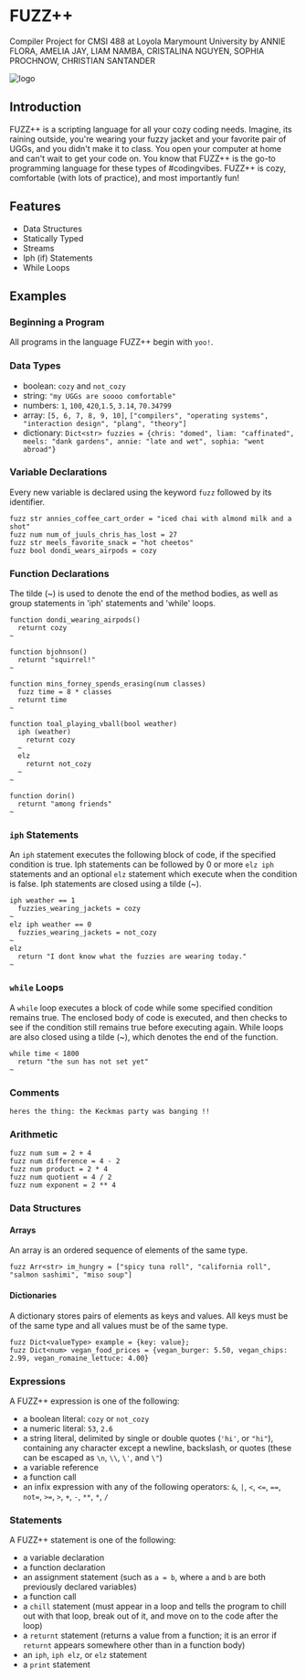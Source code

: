 # FUZZ++
Compiler Project for CMSI 488 at Loyola Marymount University by
ANNIE FLORA, AMELIA JAY, LIAM NAMBA, CRISTALINA NGUYEN, SOPHIA PROCHNOW, CHRISTIAN SANTANDER

![logo](https://user-images.githubusercontent.com/31746937/52384776-be8b2700-2a33-11e9-91c9-be75d5445533.jpeg)

## Introduction
FUZZ++ is a scripting language for all your cozy coding needs. Imagine, its raining outside, you're wearing your fuzzy jacket and your favorite pair of UGGs, and you didn't make it to class. You open your computer at home and can't wait to get your code on. You know that FUZZ++ is the go-to programming language for these types of #codingvibes. FUZZ++ is cozy, comfortable (with lots of practice), and most importantly fun!

## Features
- Data Structures
- Statically Typed
- Streams
- Iph (if) Statements
- While Loops

## Examples

### Beginning a Program
All programs in the language FUZZ++ begin with `yoo!`. 

### Data Types
- boolean: `cozy` and `not_cozy`
- string: `"my UGGs are soooo comfortable"`
- numbers: `1`, `100`, `420`,`1.5`, `3.14`, `70.34799`
- array: `[5, 6, 7, 8, 9, 10]`, `["compilers", "operating systems", "interaction design", "plang", "theory"]`
- dictionary: `Dict<str> fuzzies = {chris: "domed", liam: "caffinated", meels: "dank gardens", annie: "late and wet", sophia: "went abroad"}`

### Variable Declarations
Every new variable is declared using the keyword `fuzz` followed by its identifier.
```
fuzz str annies_coffee_cart_order = "iced chai with almond milk and a shot"
fuzz num num_of_juuls_chris_has_lost = 27
fuzz str meels_favorite_snack = "hot cheetos"
fuzz bool dondi_wears_airpods = cozy
```

### Function Declarations

The tilde (~) is used to denote the end of the method bodies, as well as group statements in 'iph' statements and 'while' loops.

```
function dondi_wearing_airpods()
  returnt cozy
~

function bjohnson()
  returnt "squirrel!"
~

function mins_forney_spends_erasing(num classes)
  fuzz time = 8 * classes
  returnt time
~  

function toal_playing_vball(bool weather)
  iph (weather)
    returnt cozy
  ~    
  elz 
    returnt not_cozy
  ~
~

function dorin()
  returnt "among friends"
~
```

### `iph` Statements
An `iph` statement executes the following block of code, if the specified condition is true. Iph statements can be followed by 0 or more `elz iph` statements and an optional `elz` statement which execute when the condition is false. Iph statements are closed using a tilde (~).

```
iph weather == 1
  fuzzies_wearing_jackets = cozy
~ 
elz iph weather == 0
  fuzzies_wearing_jackets = not_cozy
~
elz
  return "I dont know what the fuzzies are wearing today."
~

```

### `while` Loops
A `while` loop executes a block of code while some specified condition remains true. The enclosed body of code is executed, and then checks to see if the condition still remains true before executing again. While loops are also closed using a tilde (~), which denotes the end of the function. 

```
while time < 1800
  return "the sun has not set yet"
~  
```

### Comments
```
heres the thing: the Keckmas party was banging !!

```

### Arithmetic
```
fuzz num sum = 2 + 4
fuzz num difference = 4 - 2
fuzz num product = 2 * 4
fuzz num quotient = 4 / 2
fuzz num exponent = 2 ** 4
```

### Data Structures
#### Arrays
An array is an ordered sequence of elements of the same type.
```
fuzz Arr<str> im_hungry = ["spicy tuna roll", "california roll", "salmon sashimi", "miso soup"]
```

#### Dictionaries
A dictionary stores pairs of elements as keys and values. All keys must be of the same type and all values must be of the same type.
```
fuzz Dict<valueType> example = {key: value};
fuzz Dict<num> vegan_food_prices = {vegan_burger: 5.50, vegan_chips: 2.99, vegan_romaine_lettuce: 4.00}
```

### Expressions
A FUZZ++ expression is one of the following:
- a boolean literal: `cozy` or `not_cozy`
- a numeric literal: `53`, `2.6`
- a string literal, delimited by single or double quotes (`'hi'`, or `"hi"`), containing any character except a newline, backslash, or quotes (these can be escaped as `\n`, `\\`, `\'`, and `\"`)
- a variable reference
- a function call
- an infix expression with any of the following operators: `&`, `|`, `<`, `<=`, `==`, `not=`, `>=`, `>`, `+`, `-`, `**`, `*`, `/`

### Statements
A FUZZ++ statement is one of the following:
- a variable declaration
- a function declaration
- an assignment statement (such as `a = b`, where `a` and `b` are both previously declared variables)
- a function call
- a `chill` statement (must appear in a loop and tells the program to chill out with that loop, break out of it, and move on to the code after the loop)
- a `returnt` statement (returns a value from a function; it is an error if `returnt` appears somewhere other than in a function body)
- an `iph`, `iph elz`, or `elz` statement
- a `print` statement
